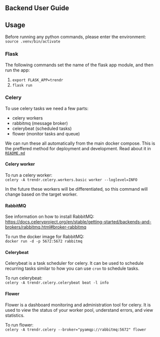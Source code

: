 ## Backend User Guide

## Usage
Before running any python commands, please enter the environment:
`source .venv/bin/activate`

### Flask
The following commands set the name of the flask app module, and then run the app:
1. `export FLASK_APP=trendr`
2. `flask run`

### Celery
To use celery tasks we need a few parts:
- celery workers
- rabbitmq (message broker)
- celerybeat (scheduled tasks)
- flower (monitor tasks and queue)

We can run these all automatically from the main docker compose. This is the preffered method for deployment and development. Read about it in [`README.md`](../README.md)

#### Celery worker
To run a celery worker:  
`celery -A trendr.celery.workers.basic worker --loglevel=INFO`

In the future these workers will be differentiated, so this command will change based on the target worker.

#### RabbitMQ
See information on how to install RabbitMQ:  
https://docs.celeryproject.org/en/stable/getting-started/backends-and-brokers/rabbitmq.html#broker-rabbitmq

To run the docker image for RabbitMQ:  
`docker run -d -p 5672:5672 rabbitmq`

#### Celerybeat
Celerybeat is a task scheduler for celery. It can be used to schedule recurring tasks similar to how you can use `cron` to schedule tasks.

To run celerybeat:  
`celery -A trendr.celery.celerybeat beat -l info`


#### Flower
Flower is a dashboard monitoring and administration tool for celery. It is used to view the status of your worker pool, understand errors, and view statistics.

To run flower:  
`celery -A trendr.celery --broker="pyamqp://rabbitmq:5672" flower`
